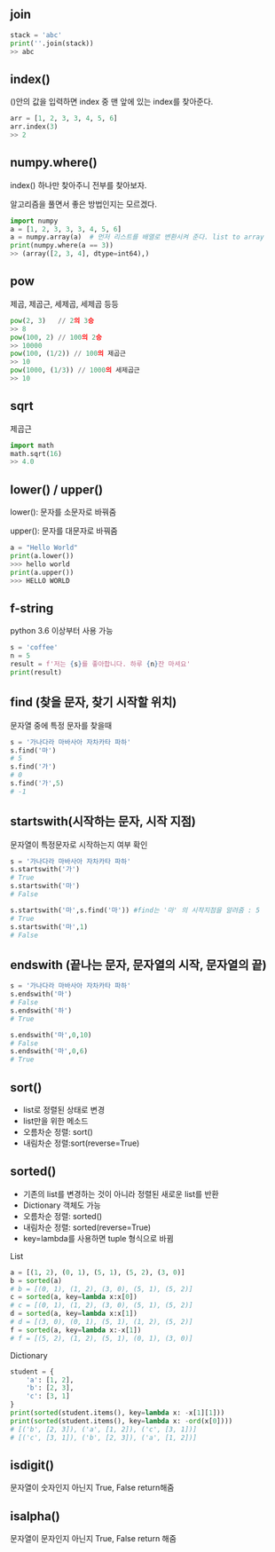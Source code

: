 ## join

```python
stack = 'abc'
print(''.join(stack))
>> abc
```



## index()

()안의 값을 입력하면 index 중 맨 앞에 있는 index를 찾아준다.

```python
arr = [1, 2, 3, 3, 4, 5, 6]
arr.index(3)
>> 2
```

## numpy.where()

index() 하나만 찾아주니 전부를 찾아보자.

알고리즘을 풀면서 좋은 방법인지는 모르겠다.

```python
import numpy
a = [1, 2, 3, 3, 3, 4, 5, 6]
a = numpy.array(a)	# 먼저 리스트를 배열로 변환시켜 준다. list to array
print(numpy.where(a == 3))
>> (array([2, 3, 4], dtype=int64),)
```

## pow

제곱, 제곱근, 세제곱, 세제곱 등등

```python
pow(2, 3)	// 2의 3승
>> 8
pow(100, 2)	// 100의 2승
>> 10000
pow(100, (1/2)) // 100의 제곱근
>> 10
pow(1000, (1/3)) // 1000의 세제곱근
>> 10
```

## sqrt

제곱근

```python
import math
math.sqrt(16)
>> 4.0
```

## lower() / upper()

lower(): 문자를 소문자로 바꿔줌

upper(): 문자를 대문자로 바꿔줌

```python
a = "Hello World"
print(a.lower())
>>> hello world
print(a.upper())
>>> HELLO WORLD
```

## f-string

python 3.6 이상부터 사용 가능

```python
s = 'coffee'
n = 5
result = f'저는 {s}를 좋아합니다. 하루 {n}잔 마셔요'
print(result)
```

## find (찾을 문자, 찾기 시작할 위치)

문자열 중에 특정 문자를 찾을때

```python
s = '가나다라 마바사아 자차카타 파하'
s.find('마')
# 5
s.find('가')
# 0
s.find('가',5)
# -1
```

## startswith(시작하는 문자, 시작 지점)

문자열이 특정문자로 시작하는지 여부 확인

```python
s = '가나다라 마바사아 자차카타 파하'
s.startswith('가')
# True
s.startswith('마')
# False

s.startswith('마',s.find('마')) #find는 '마' 의 시작지점을 알려줌 : 5
# True
s.startswith('마',1)
# False
```

## endswith (끝나는 문자, 문자열의 시작, 문자열의 끝)

```python
s = '가나다라 마바사아 자차카타 파하'
s.endswith('마')
# False
s.endswith('하')
# True

s.endswith('마',0,10)
# False
s.endswith('마',0,6)
# True
```

## sort()

- list로 정렬된 상태로 변경
- list만을 위한 메소드
- 오름차순 정렬: sort()
- 내림차순 정렬:sort(reverse=True)

## sorted()

- 기존의  list를 변경하는 것이 아니라 정렬된 새로운 list를 반환
- Dictionary 객체도 가능
- 오름차순 정렬: sorted()
- 내림차순 정렬: sorted(reverse=True)
- key=lambda를 사용하면  tuple 형식으로 바뀜

List

```python
a = [(1, 2), (0, 1), (5, 1), (5, 2), (3, 0)]
b = sorted(a)
# b = [(0, 1), (1, 2), (3, 0), (5, 1), (5, 2)]
c = sorted(a, key=lambda x:x[0])
# c = [(0, 1), (1, 2), (3, 0), (5, 1), (5, 2)]
d = sorted(a, key=lambda x:x[1])
# d = [(3, 0), (0, 1), (5, 1), (1, 2), (5, 2)]
f = sorted(a, key=lambda x:-x[1])
# f = [(5, 2), (1, 2), (5, 1), (0, 1), (3, 0)]
```

Dictionary

```python
student = {
    'a': [1, 2],
    'b': [2, 3],
    'c': [3, 1]
}
print(sorted(student.items(), key=lambda x: -x[1][1]))
print(sorted(student.items(), key=lambda x: -ord(x[0])))
# [('b', [2, 3]), ('a', [1, 2]), ('c', [3, 1])]
# [('c', [3, 1]), ('b', [2, 3]), ('a', [1, 2])]
```

## isdigit()

문자열이 숫자인지 아닌지 True, False return해줌

## isalpha()

문자열이 문자인지 아닌지 True, False return 해줌